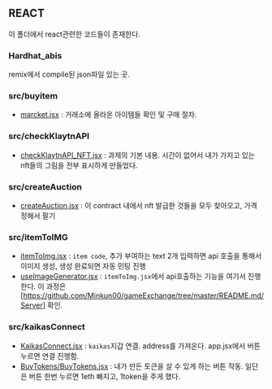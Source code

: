 ## REACT

이 폴더에서 react관련한 코드들이 존재한다.

### Hardhat_abis
remix에서 compile된 json파일 있는 곳.

### src/buyitem
- [marcket.jsx](https://github.com/Minkun00/gameExchange/blob/master/src/src/buyItem/marcket.jsx) : 거래소에 올라온 아이템들 확인 및 구매 절차.

### src/checkKlaytnAPI
- [checkKlaytnAPI_NFT.jsx](https://github.com/Minkun00/gameExchange/blob/master/src/src/checkKlaytnAPI/checkKlaytnAPI_NFT.jsx) : 과제의 기본 내용. 시간이 없어서 내가 가지고 있는 nft들의 그림을 전부 표시하게 만들었다.

### src/createAuction
- [createAuction.jsx](https://github.com/Minkun00/gameExchange/blob/master/src/src/createAuction/createAuction.jsx) : 이 contract 내에서 nft 발급한 것들을 모두 찾아오고, 가격 정해서 팔기

### src/itemToIMG
- [itemToImg.jsx](https://github.com/Minkun00/gameExchange/blob/master/src/src/itemToIMG/itemToImg.jsx) : `item code`, 추가 부여하는 text 2개 입력하면 api 호출을 통해서 이미지 생성, 생성 완료되면 자동 민팅 진행
- [useImageGenerator.jsx](https://github.com/Minkun00/gameExchange/blob/master/src/src/itemToIMG/useImageGenerator.jsx) : `itemToImg.jsx`에서 api호출하는 기능을 여기서 진행한다. 이 과정은 [https://github.com/Minkun00/gameExchange/tree/master/README.md/Server] 확인.

### src/kaikasConnect
- [KaikasConnect.jsx](https://github.com/Minkun00/gameExchange/blob/master/src/src/kaikasConnect/KaikasConnect.jsx) : `kaikas`지갑 연결. address를 가져온다. app.jsx에서 버튼 누르면 연결 진행함.
- [BuyTokens/BuyTokens.jsx](https://github.com/Minkun00/gameExchange/blob/master/src/src/kaikasConnect/BuyTokens/BuyTokens.jsx) : 내가 만든 토큰을 살 수 있게 하는 버튼 작동. 일단은 버튼 한번 누르면 1eth 빠지고, 1token을 주게 했다.